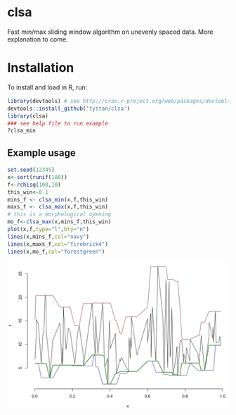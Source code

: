# clsa
Fast min/max sliding window algorithm on unevenly spaced data. More explanation to come.

# Installation
To install and load in R, run:
```R
library(devtools) # see http://cran.r-project.org/web/packages/devtools/README.html
devtools::install_github('tystan/clsa')
library(clsa)
### see help file to run example
?clsa_min
```

## Example usage
```R
set.seed(12345)
x<-sort(runif(100))
f<-rchisq(100,10)
this_win<-0.1
mins_f <- clsa_min(x,f,this_win)
maxs_f <- clsa_max(x,f,this_win)
# this is a morphological opening
mo_f<-clsa_max(x,mins_f,this_win)
plot(x,f,type="l",bty="n")
lines(x,mins_f,col="navy")
lines(x,maxs_f,col="firebrick4")
lines(x,mo_f,col="forestgreen")
```

![](https://github.com/tystan/clsa/blob/master/example.png)
